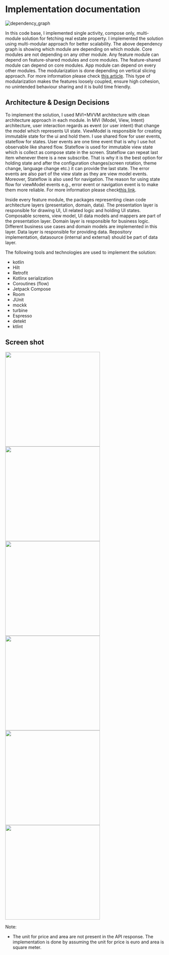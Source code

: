 # Implementation documentation
![dependency_graph](images/dependency_graph.png)

In this code base, I implemented single activity, compose only, multi-module solution for fetching 
real estate property. I implemented the solution using multi-modular approach for better scalability.
The above dependency graph is showing which module are depending on which module. Core modules are
not depending on any other module. Any feature module can depend on feature-shared modules and core 
modules. The feature-shared module can depend on core modules. App module can depend on every other 
modules. The modularization is done depending on vertical slicing approach. For more information 
please check [this article](https://jeroenmols.com/blog/2019/03/18/modularizationarchitecture/).
This type of modularization makes the features loosely coupled, ensure high cohesion, no unintended 
behaviour sharing and it is build time friendly.

## Architecture & Design Decisions
To implement the solution, I used MVI+MVVM architecture with clean architecture
approach in each module. In MVI (Model, View, Intent) architecture, user interaction regards as 
event (or user intent) that change the model which represents UI state. ViewModel is responsible for
creating immutable state for the ui and hold them. I use shared flow for user events, stateflow for
states. User events are one time event that is why I use hot observable like shared flow. Stateflow 
is used for immutable view state which is collect as compose state in the screen. Stateflow can 
repeat last item whenever there is a new subscribe. That is why it is the best option for holding 
state and after the configuration changes(screen rotation, theme change, language change etc.) it 
can provide the last state. The error events are also part of the view state as they are view model 
events. Moreover, Stateflow is also used for navigation. The reason for using state flow for 
viewModel events e.g., error event or navigation event is to make them more reliable. For more 
information please check[this link](https://medium.com/androiddevelopers/viewmodel-one-off-event-antipatterns-16a1da869b95). 

Inside every feature module, the packages representing clean code architecture layers (presentation,
domain, data). The presentation layer is responsible for drawing UI, UI related logic and holding UI
states. Composable screens, view model, UI data models and mappers are part of the presentation layer. 
Domain layer is responsible for business logic. Different business use cases and domain models are 
implemented in this layer. Data layer is responsible for providing data. Repository implementation, 
datasource (internal and external) should be part of data layer. 

The following tools and technologies are used to implement the solution:

- kotlin
- Hilt
- Retrofit
- Kotlinx serialization
- Coroutines (flow)
- Jetpack Compose
- Room
- JUnit
- mockk
- turbine
- Espresso
- detekt
- ktlint

## Screen shot
<p float="left">
<img src="images/realestate-1.png" width="300">
<img src="images/realestate-2.png" width="300">
<img src="images/realestate-3.png" width="300">
<img src="images/realestate-4.png" width="300">
<img src="images/realestate-5.png" width="300">
<img src="images/realestate-6.png" width="300">
</p>

Note:
- The unit for price and area are not present in the API response. The implementation is done by
assuming the unit for price is euro and area is square meter. 
